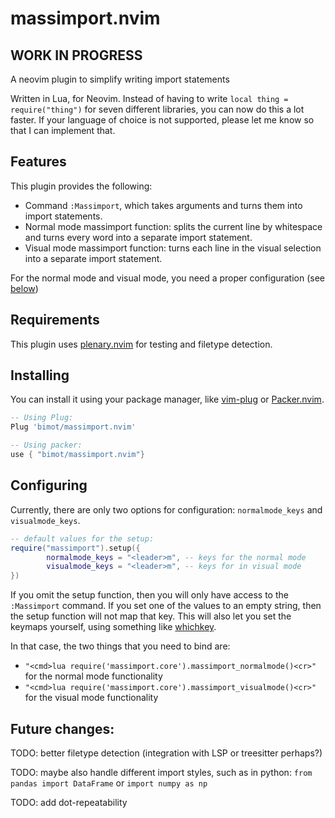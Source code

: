# massimport.nvim

## WORK IN PROGRESS
A neovim plugin to simplify writing import statements

Written in Lua, for Neovim. Instead of having to write `local thing = require("thing")` for seven different libraries, you can now do this a lot faster. If your language of choice is not supported, please let me know so that I can implement that.

## Features

This plugin provides the following:

- Command `:Massimport`, which takes arguments and turns them into import statements.
- Normal mode massimport function: splits the current line by whitespace and turns every word into a separate import statement.
- Visual mode massimport function: turns each line in the visual selection into a separate import statement.

For the normal mode and visual mode, you need a proper configuration (see [below](#Configuring))

## Requirements

This plugin uses [plenary.nvim](https://github.com/nvim-lua/plenary.nvim/) for testing and filetype detection.

## Installing

You can install it using your package manager, like [vim-plug](https://github.com/junegunn/vim-plug) or [Packer.nvim](https://github.com/wbthomason/packer.nvim).

```lua
-- Using Plug:
Plug 'bimot/massimport.nvim'

-- Using packer:
use { "bimot/massimport.nvim"}
```

## Configuring

Currently, there are only two options for configuration: `normalmode_keys` and `visualmode_keys`.


```lua
-- default values for the setup:
require("massimport").setup({
        normalmode_keys = "<leader>m", -- keys for the normal mode
        visualmode_keys = "<leader>m", -- keys for in visual mode
})
```

If you omit the setup function, then you will only have access to the `:Massimport` command. If you set one of the values to an empty string, then the setup function will not map that key. This will also let you set the keymaps yourself, using something like [whichkey](https://github.com/folke/which-key.nvim).

In that case, the two things that you need to bind are:
- `"<cmd>lua require('massimport.core').massimport_normalmode()<cr>"` for the normal mode functionality
- `"<cmd>lua require('massimport.core').massimport_visualmode()<cr>"` for the visual mode functionality

## Future changes:

TODO: better filetype detection (integration with LSP or treesitter perhaps?)

TODO: maybe also handle different import styles, such as in python: `from pandas import DataFrame` or `import numpy as np`

TODO: add dot-repeatability
